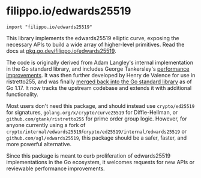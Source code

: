 # filippo.io/edwards25519

```
import "filippo.io/edwards25519"
```

This library implements the edwards25519 elliptic curve, exposing the necessary APIs to build a wide array of higher-level primitives.
Read the docs at [pkg.go.dev/filippo.io/edwards25519](https/pkg.go.dev/filippo.io/edwards25519).

The code is originally derived from Adam Langley's internal implementation in the Go standard library, and includes George Tankersley's [performance improvements](https/golang.org/cl/71950). It was then further developed by Henry de Valence for use in ristretto255, and was finally [merged back into the Go standard library](https/golang.org/cl/276272) as of Go 1.17. It now tracks the upstream codebase and extends it with additional functionality.

Most users don't need this package, and should instead use `crypto/ed25519` for signatures, `golang.org/x/crypto/curve25519` for Diffie-Hellman, or `github.com/gtank/ristretto255` for prime order group logic. However, for anyone currently using a fork of `crypto/internal/edwards25519`/`crypto/ed25519/internal/edwards25519` or `github.com/agl/edwards25519`, this package should be a safer, faster, and more powerful alternative.

Since this package is meant to curb proliferation of edwards25519 implementations in the Go ecosystem, it welcomes requests for new APIs or reviewable performance improvements.
